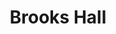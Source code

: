 ---
events:
- building: Brooks Hall
  categories: brooks-hall
  description: Arthur Clement graduated with a Bachelor's degree in Architecture.
  event_decade: '1970'
  event_id: '10'
  excerpt: Arthur Clement graduated with a Bachelor's degree in Architecture.
  image id (orig): '0001670'
  image_caption: Brooks Hall
  image_id: '0001670'
  image_link: https://d.lib.ncsu.edu/collections/catalog/0001670
  start_date: 5/15/1971
  title: Arthur J. Clement, First African American Graduate from the College of Design
  year: '1971'
- building: Brooks Hall
  categories: brooks-hall
  description: Philip Freelon graduated with a Bachelor of Environmental Design in
    Architecture degree. Signature buildings his firm has designed include the Harvey
    B. Gantt Center for African American Arts + Culture in Charlotte, the International
    Civil Rights Center & Museum in Greensboro, the Reginald F. Lewis Museum of Maryland
    African American History & Culture in Baltimore, and the Smithsonian National
    Museum of African American History and Culture on the National Mall in Washington,
    DC. In 2011 he was appointed to the U. S. Commission of Fine Arts.
  event_decade: '1970'
  event_id: '97'
  excerpt: Philip Freelon graduated with a Bachelor of Environmental Design in Architecture
    degree. Signature buildings his firm has designed include the Harvey B. Gantt
    Center for African American Arts + Culture in Charlotte, the International Civil
    Rights Center & Museum in Greensboro, the Reginald F. Lewis Museum of Maryland
    African American History & Culture in Baltimore, and the Smithsonian National
    Museum of African American History and Culture on the National Mall in Washington,
    DC. In 2011 he was appointed to the U. S. Commission of Fine Arts.
  iiif_crop: https://iiif.lib.ncsu.edu/iiif/nubian-message-2002-11-05_0001/1463,4859,783,1171/full/0/default.jpg
  image_type: Cropped IIIF Image
  start_date: 1/1/1975
  title: Philip Freelon graduated
  year: '1975'
lat: '35.7845'
layout: post
leafleticon: /demostite/assets/leaflet/img/book.svg
lng: '-78.664902'
order: 5
permalink: places/brooks-hall/
place: brooks-hall
title: Brooks Hall

---
